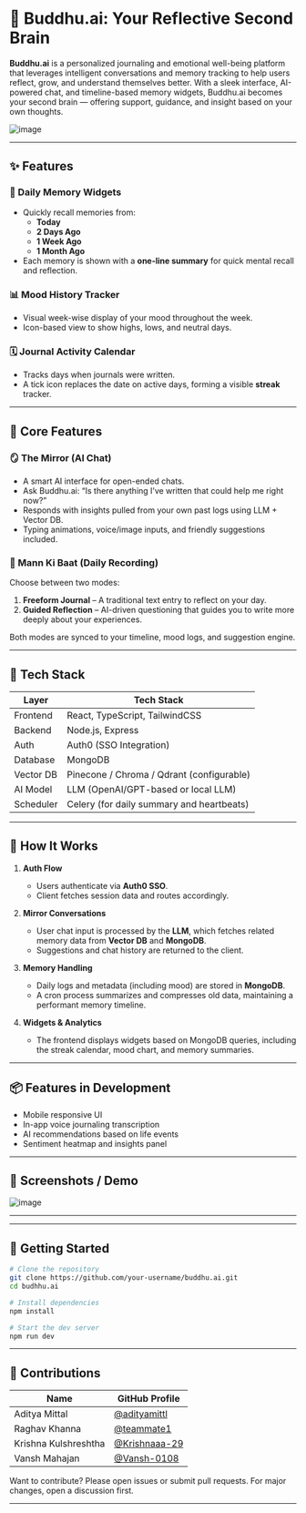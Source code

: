 # 🧠 Buddhu.ai: Your Reflective Second Brain

**Buddhu.ai** is a personalized journaling and emotional well-being platform that leverages intelligent conversations and memory tracking to help users reflect, grow, and understand themselves better. With a sleek interface, AI-powered chat, and timeline-based memory widgets, Buddhu.ai becomes your second brain — offering support, guidance, and insight based on your own thoughts.

![image](https://github.com/user-attachments/assets/83dd7b1e-442e-4d2f-bc7a-70348ce104e4)

---

## ✨ Features

### 📅 Daily Memory Widgets

- Quickly recall memories from:
  - **Today**
  - **2 Days Ago**
  - **1 Week Ago**
  - **1 Month Ago**
- Each memory is shown with a **one-line summary** for quick mental recall and reflection.

### 📊 Mood History Tracker

- Visual week-wise display of your mood throughout the week.
- Icon-based view to show highs, lows, and neutral days.

### 🗓️ Journal Activity Calendar

- Tracks days when journals were written.
- A tick icon replaces the date on active days, forming a visible **streak** tracker.

---

## 💬 Core Features

### 🪞 The Mirror (AI Chat)

- A smart AI interface for open-ended chats.
- Ask Buddhu.ai: “Is there anything I’ve written that could help me right now?”
- Responds with insights pulled from your own past logs using LLM + Vector DB.
- Typing animations, voice/image inputs, and friendly suggestions included.

### 📝 Mann Ki Baat (Daily Recording)

Choose between two modes:

1. **Freeform Journal** – A traditional text entry to reflect on your day.
2. **Guided Reflection** – AI-driven questioning that guides you to write more deeply about your experiences.

Both modes are synced to your timeline, mood logs, and suggestion engine.

---

## 🧩 Tech Stack

| Layer     | Tech Stack                                |
| --------- | ----------------------------------------- |
| Frontend  | React, TypeScript, TailwindCSS            |
| Backend   | Node.js, Express                          |
| Auth      | Auth0 (SSO Integration)                   |
| Database  | MongoDB                                   |
| Vector DB | Pinecone / Chroma / Qdrant (configurable) |
| AI Model  | LLM (OpenAI/GPT-based or local LLM)       |
| Scheduler | Celery (for daily summary and heartbeats) |

---

## 🧠 How It Works

1. **Auth Flow**

   - Users authenticate via **Auth0 SSO**.
   - Client fetches session data and routes accordingly.

2. **Mirror Conversations**

   - User chat input is processed by the **LLM**, which fetches related memory data from **Vector DB** and **MongoDB**.
   - Suggestions and chat history are returned to the client.

3. **Memory Handling**

   - Daily logs and metadata (including mood) are stored in **MongoDB**.
   - A cron process summarizes and compresses old data, maintaining a performant memory timeline.

4. **Widgets & Analytics**
   - The frontend displays widgets based on MongoDB queries, including the streak calendar, mood chart, and memory summaries.

---

## 📦 Features in Development

- Mobile responsive UI
- In-app voice journaling transcription
- AI recommendations based on life events
- Sentiment heatmap and insights panel

---

## 📸 Screenshots / Demo

![image](https://github.com/user-attachments/assets/4137b49b-6cf5-4589-94ca-c28dc4246ac4)

---

<!--
## 📂 Folder Structure (Frontend)

```
📁 src
├── 📁 components       // Reusable UI Components
├── 📁 pages            // Page-level views like Mirror, Mann Ki Baat
├── 📁 utils            // Utility functions
├── 📁 hooks            // Custom hooks
├── 📁 api              // API interactions
└── index.tsx          // Entry point
``` -->

---

## 🚀 Getting Started

```bash
# Clone the repository
git clone https://github.com/your-username/buddhu.ai.git
cd budhhu.ai

# Install dependencies
npm install

# Start the dev server
npm run dev
```

---

## 🙌 Contributions

| Name                 | GitHub Profile                                   |
| -------------------- | ------------------------------------------------ |
| Aditya Mittal        | [@adityamittl](https://github.com/adityamittl)   |
| Raghav Khanna        | [@teammate1](https://github.com/raghav-khanna)   |
| Krishna Kulshreshtha | [@Krishnaaa-29](https://github.com/Krishnaaa-29) |
| Vansh Mahajan        | [@Vansh-0108](https://github.com/Vansh-0108)     |

Want to contribute? Please open issues or submit pull requests. For major changes, open a discussion first.

---

<!-- ## 🧑‍💻 Author

Made with ❤️ by [Your Name] – passionate about mental health, AI, and digital self-care.

--- -->

<!-- ## 📄 License

MIT License -->
